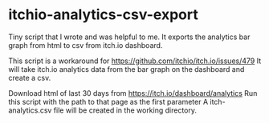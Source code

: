 # itchio-analytics-csv-export
Tiny script that I wrote and was helpful to me. It exports the analytics bar graph from html to csv from itch.io dashboard.

This script is a workaround for https://github.com/itchio/itch.io/issues/479
It will take itch.io analytics data from the bar graph on the dashboard and create a csv.

Download html of last 30 days from https://itch.io/dashboard/analytics
Run this script with the path to that page as the first parameter
A itch-analytics.csv file will be created in the working directory.